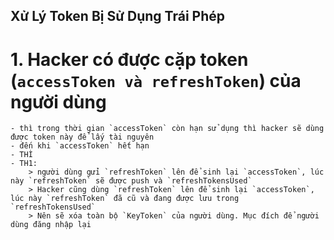 ## Xử Lý Token Bị Sử Dụng Trái Phép

# 1. Hacker có được cặp token (`accessToken và refreshToken`) của người dùng
    - thì trong thời gian `accessToken` còn hạn sử dụng thì hacker sẽ dùng được token này để lấy tài nguyên
    - đến khi `accessToken` hết hạn
    - THÌ
    - TH1: 
        > người dùng gửi `refreshToken` lên để sinh lại `accessToken`, lúc này `refreshToken` sẽ được push và `refreshTokensUsed`
        > Hacker cũng dùng `refreshToken` lên để sinh lại `accessToken`, lúc này `refreshToken` đã cũ và đang được lưu trong `refreshTokensUsed`
        > Nên sẽ xóa toàn bộ `KeyToken` của người dùng. Mục đích để người dùng đăng nhập lại